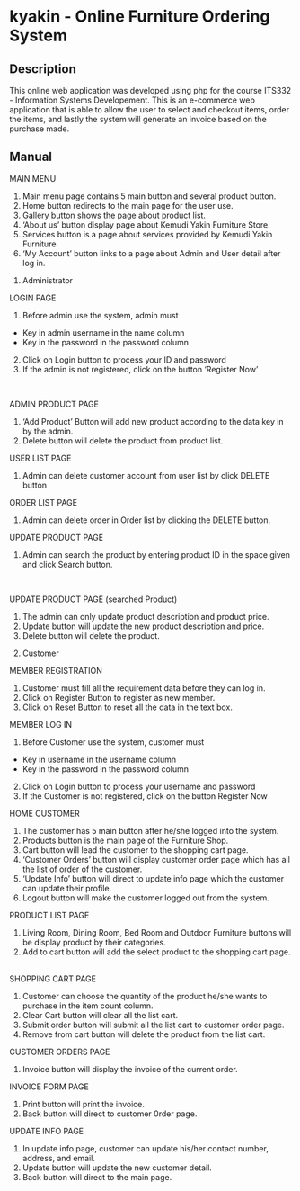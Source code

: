 # kyakin - Online Furniture Ordering System

## Description
This online web application was developed using php for the course ITS332 - Information Systems Developement. This is an e-commerce web application that is able to allow the user to select and checkout items, order the items, and lastly the system will generate an invoice based on the purchase made.


## Manual
 

MAIN MENU

1)	Main menu page contains 5 main button and several product button.
2)	Home button redirects to the main page for the user use.
3)	Gallery button shows the page about product list.
4)	‘About us’ button display page about Kemudi Yakin Furniture Store.
5)	Services button is a page about services provided by Kemudi Yakin Furniture.
6)	‘My Account’ button links to a page about Admin and User detail after log in.






1.	Administrator


LOGIN PAGE

1)	Before admin use the system, admin must
-	Key in admin username in the name column
-	Key in the password in the password column
2)	Click on Login button to process your ID and password
3)	If the admin is not registered, click on the button ‘Register Now’





 


ADMIN PRODUCT PAGE

1)	‘Add Product’ Button will add new product according to the data key in by the admin.
2)	Delete button will delete the product from product list.
 


USER LIST PAGE

1)	Admin can delete customer account from user list by click DELETE button
 


ORDER LIST PAGE

1)	Admin can delete order in Order list by clicking the DELETE button.
 


UPDATE PRODUCT PAGE

1)	Admin can search the product by entering product ID in the space given and click Search button. 

 


UPDATE PRODUCT PAGE (searched Product)

1)	The admin can only update product description and product price.
2)	Update button will update the new product description and price.
3)	Delete button will delete the product.











2.	Customer
 
MEMBER REGISTRATION

1)	Customer must fill all the requirement data before they can log in.
2)	Click on Register Button to register as new member.
3)	Click on Reset Button to reset all the data in the text box.
 

 

MEMBER LOG IN

1)	Before Customer use the system, customer must
-	Key in username in the username column
-	Key in the password in the password column
2)	Click on Login button to process your username and password
3)	If the Customer is not registered, click on the button Register Now
 

 

HOME CUSTOMER

1)	The customer has 5 main button after he/she logged into the system.
2)	Products button is the main page of the Furniture Shop.
3)	 Cart button will lead the customer to the shopping cart page.
4)	‘Customer Orders’ button will display customer order page which has all the list of order of the customer.
5)	‘Update Info’ button will direct to update info page which the customer can update their profile.
6)	Logout button will make the customer logged out from the system. 

 

PRODUCT LIST PAGE

1)	Living Room, Dining Room, Bed Room and Outdoor Furniture buttons will be display   product by their categories. 
2)	Add to cart button will add the select product to the shopping cart page.  

 

SHOPPING CART PAGE

1)	Customer can choose the quantity of the product he/she wants to purchase in the item count column.
2)	Clear Cart button will clear all the list cart.
3)	Submit order button will submit all the list cart to customer order page.
4)	Remove from cart button will delete the product from the list cart.











 

CUSTOMER ORDERS PAGE

1)	Invoice button will display the invoice of the current order.
 

 

INVOICE FORM PAGE

1)	Print button will print the invoice.
2)	Back button will direct to customer 0rder page.
 

 

UPDATE INFO PAGE

1)	In update info page, customer can update his/her contact number, address, and email.
2)	Update button will update the new customer detail.
3)	Back button will direct to the main page.
